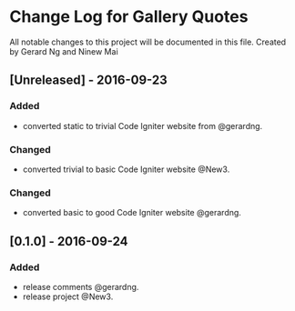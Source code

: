 # Change Log for Gallery Quotes
All notable changes to this project will be documented in this file. Created by Gerard Ng and Ninew Mai

## [Unreleased] - 2016-09-23
### Added
- converted static to trivial Code Igniter website from @gerardng.

### Changed
- converted trivial to basic Code Igniter website @New3.

### Changed
- converted basic to good Code Igniter website @gerardng.

## [0.1.0] - 2016-09-24
### Added
- release comments @gerardng.
- release project @New3.